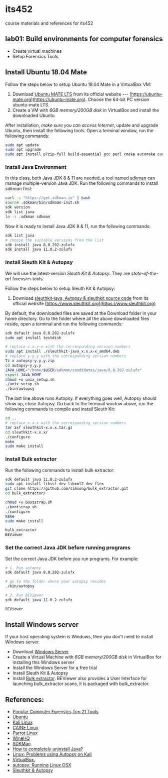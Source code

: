 # its452
course materials and references for its452

## lab01: Build environments for computer forensics
* Create virtual machines
* Setup Forensics Tools

## Install Ubuntu 18.04 Mate
Follow the steps below to setup Ubuntu 18.04 Mate in a VirtualBox VM:

1. Download [Ubuntu MATE LTS](https://ubuntu-mate.org/) from its official website --- [https://ubuntu-mate.org](https://ubuntu-mate.org). Choose the  64-bit PC version ubuntu-mate LTS.
2. Create a VM with *6GB memory/200GB disk* in VirtualBox and install the downloaded Ubuntu


After installation, *make sure you can access Internet*, update and upgrade Ubuntu, then install the following tools. Open a terminal window, run the following commands:

```bash
sudo apt update
sudo apt upgrade
sudo apt install p7zip-full build-essential gcc perl cmake automake curl git
```

### Install Java Environment
In this class, both Java JDK 8 & 11 are needed, a tool named [sdkman](https://sdkman.io/) can manage multiple-version Java JDK. Run the following commands to install *sdkman* first:

```bash
curl -s "https://get.sdkman.io" | bash
source .sdkman/bin/sdkman-init.sh 
sdk version
sdk list java
ln -s .sdkman sdkman
```


Now it is ready to install Java JDK 8 \& 11, run the following commands:

```bash
sdk list java
# choose the suitable versions from the list
sdk install java 8.0.202-zulufx
sdk install java 11.0.2-zulufx
```

### Install Sleuth Kit & Autopsy

We will use the latest-version *Sleuth Kit  & Autopsy*. They are *state-of-the-art* forensics tools. 

Follow the steps below to setup Sleuth Kit & Autopsy:

1. Download [sleuthkit-java, Autopsy & sleuthkit source code](https://www.sleuthkit.org) from its official website [https://www.sleuthkit.org](https://www.sleuthkit.org)

By default, the downloaded files are saved at the Download folder in your home directory. Go to the folder where all the above downloaded files reside, open a terminal and run the following commands:

```bash
sdk default java 8.0.202-zulufx
sudo apt install testdisk

# replace x.x.x-x with the corresponding version numbers
sudo apt install ./sleuthkit-java_x.x.x-x_amd64.deb
# replace y.y.y with the corresponding version numbers
7z x autopsy-y.y.y.zip
cd autopsy-y.y.y
JAVA_HOME="/home/$USER/sdkman/candidates/java/8.0.202-zulufx"
export JAVA_HOME
chmod +x unix_setup.sh
./unix_setup.sh
./bin/autopsy
```

The last line  above runs Autopsy. If everything goes well, Autopsy should show up, close Autopsy.
Go back to the terminal window above, run the following commands to compile and install Sleuth Kit:

```bash
cd ..
# replace x.x.x with the corresponding version numbers
tar zxf sleuthkit-x.x.x.tar.gz
cd sleuthkit-x.x.x/
./configure
make
sudo make install
```

### Install Bulk extractor
Run the following commands to install bulk extractor:

```bash
sdk default java 11.0.2-zulufx
sudo apt install libssl-dev libxml2-dev flex
git clone https://github.com/simsong/bulk_extractor.git
cd bulk_extractor/

chmod +x bootstrap.sh 
./bootstrap.sh 
./configure 
make
sudo make install

bulk_extractor 
BEViewer
```

### Set the correct Java JDK before running programs
Set the correct Java JDK before you run programs. For example:

```bash
# 1. Run autopsy
sdk default java 8.0.202-zulufx

# go to the folder where your autopsy resides
./bin/autopsy

# 2. Run BEViewer
sdk default java 11.0.2-zulufx

BEViewer
```

## Install Windows server

If your host operating system is Windows, then you don't need to install Windows server.

* Download [Windows Server](https://www.microsoft.com/en-us/windows-server)
* Create a Virtual Machine with *6GB memory/200GB disk* in VirtualBox for installing this Windows server
* Install the Windows Server for a free trial
* Install Sleuth Kit & Autopsy
* Install [Bulk extractor](https://github.com/simsong/bulk\_extractor). BEViewer also provides a User Interface for launching bulk_extractor scans, it is packaged with bulk_extractor. 

## References:
* [Popular Computer Forensics Top 21 Tools](https://resources.infosecinstitute.com/computer-forensics-tools)
* [Ubuntu](https://ubuntu.com)
* [Kali Linux](https://www.kali.org)
* [CAINE Linux](https://www.caine-live.net)
* [Parrot Linux](https://parrotlinux.org/)
* [WineHQ](https://www.winehq.org/)
* [SDKMan](https://sdkman.io/)
* [How to completely uninstall Java?](https://askubuntu.com/questions/84483/how-to-completely-uninstall-java)
* [Linux: Problems using Autopsy on Kali](https://github.com/sleuthkit/autopsy/issues/3845)
* [VirtualBox.](https://www.virtualbox.org/)
* [autopsy: Running Linux OSX](https://github.com/sleuthkit/autopsy/blob/develop/Running_Linux_OSX.txt)
* [Sleuthkit & Autopsy](https://www.sleuthkit.org/)
